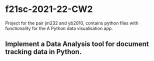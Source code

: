 # f21sc-2021-22-CW2

Project for the pair jm232 and yb2010, contains python files with functionality for the A Python data visualisation app.

## Implement a Data Analysis tool for document tracking data in Python.
